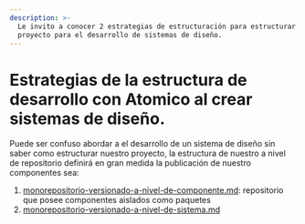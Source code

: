 ```yaml
---
description: >-
  Le invito a conocer 2 estrategias de estructuración para estructurar tu
  proyecto para el desarrollo de sistemas de diseño.
---
```


# Estrategias de la estructura de desarrollo con Atomico al crear sistemas de diseño.

Puede ser confuso abordar a el desarrollo de un sistema de diseño sin saber como estructurar nuestro proyecto, la estructura de nuestro a nivel de repositorio definirá en gran medida la publicación de nuestro componentes sea:

1. [monorepositorio-versionado-a-nivel-de-componente.md](estrategias-de-la-estructura-de-desarrollo-con-atomico-al-crear-sistemas-de-diseno./monorepositorio-versionado-a-nivel-de-componente.md "mention"): repositorio que posee componentes aislados como paquetes
2. [monorepositorio-versionado-a-nivel-de-sistema.md](estrategias-de-la-estructura-de-desarrollo-con-atomico-al-crear-sistemas-de-diseno./monorepositorio-versionado-a-nivel-de-sistema.md "mention")

